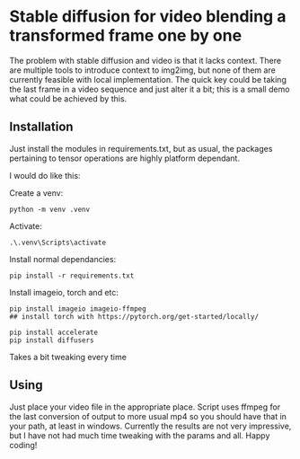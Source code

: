 # Stable diffusion for video blending a transformed frame one by one

The problem with stable diffusion and video is that it lacks context. There are multiple tools to introduce context to img2img, but none of them are currently feasible with local implementation. The quick key could be taking the last frame in a video sequence and just alter it a bit; this is a small demo what could be achieved by this.

## Installation

Just install the modules in requirements.txt, but as usual, the packages pertaining to tensor operations are highly platform dependant.

I would do like this:

Create a venv:

```
python -m venv .venv
```

Activate:

```
.\.venv\Scripts\activate
```

Install normal dependancies:

```
pip install -r requirements.txt
```

Install imageio, torch and etc:

```
pip install imageio imageio-ffmpeg
## install torch with https://pytorch.org/get-started/locally/

pip install accelerate
pip install diffusers
```
Takes a bit tweaking every time

## Using

Just place your video file in the appropriate place. Script uses ffmpeg for the last conversion of output to more usual mp4 so you should have that in your path, at least in windows. Currently the results are not very impressive, but I have not had much time tweaking with the params and all. Happy coding!
